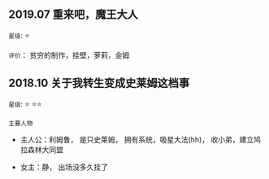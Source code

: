 

## 2019.07 重来吧，魔王大人 

`星级`: :star:

`评价`： 贫穷的制作，挂壁，萝莉，金姆



## 2018.10 关于我转生变成史莱姆这档事

`星级`: :star: :star::star:

`主要人物`

* 主人公：利姆鲁， 是只史莱姆， 拥有系统，吸星大法(hh)， 收小弟，建立鸠拉森林大同盟 

* 女主：静， 出场没多久挂了

